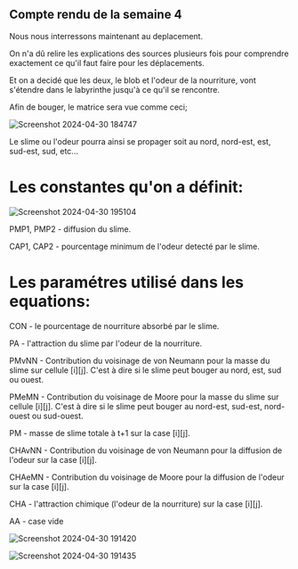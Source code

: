 ## Compte rendu de la semaine 4

Nous nous interressons maintenant au deplacement.

On n'a dû relire les explications des sources plusieurs fois pour comprendre exactement ce qu'il faut faire pour les déplacements.

Et on a decidé que les deux, le blob et l'odeur de la nourriture, vont s'étendre dans le labyrinthe jusqu'à ce qu'il se rencontre.

Afin de bouger, le matrice sera vue comme ceci;

![Screenshot 2024-04-30 184747](https://github.com/are-dynamic-2024-g4/croissance-du-blob/assets/160231182/3fdeed10-906d-4ed9-ad00-89ec0a3e9f43)

Le slime ou l'odeur pourra ainsi se propager soit au nord, nord-est, est, sud-est, sud, etc...

# Les constantes qu'on a définit:

![Screenshot 2024-04-30 195104](https://github.com/are-dynamic-2024-g4/croissance-du-blob/assets/160231182/f717d870-3554-403b-887d-f6d513ffe0b0)

PMP1, PMP2 - diffusion du slime.

CAP1, CAP2 - pourcentage minimum de l'odeur detecté par le slime. 

# Les paramétres utilisé dans les equations:

CON - le pourcentage de nourriture absorbé par le slime.

PA - l'attraction du slime par l'odeur de la nourriture.

PMvNN - Contribution du voisinage de von Neumann pour la masse du slime sur cellule [i][j]. C'est à dire si le slime peut bouger au nord, est, sud ou ouest.

PMeMN - Contribution du voisinage de Moore pour la masse du slime sur cellule [i][j]. C'est à dire si le slime peut bouger au nord-est, sud-est, nord-ouest ou sud-ouest.

PM - masse de slime totale à t+1 sur la case [i][j].

CHAvNN - Contribution du voisinage de von Neumann pour la diffusion de l'odeur sur la case [i][j].

CHAeMN -  Contribution du voisinage de Moore pour la diffusion de l'odeur sur la case [i][j].

CHA - l'attraction chimique (l'odeur de la nourriture) sur la case [i][j].

AA - case vide

![Screenshot 2024-04-30 191420](https://github.com/are-dynamic-2024-g4/croissance-du-blob/assets/160231182/10d61b25-35db-4c54-9e7d-8a1f91d2a259)


![Screenshot 2024-04-30 191435](https://github.com/are-dynamic-2024-g4/croissance-du-blob/assets/160231182/cc9548bf-edef-430c-b184-6aa84e6b4106)
